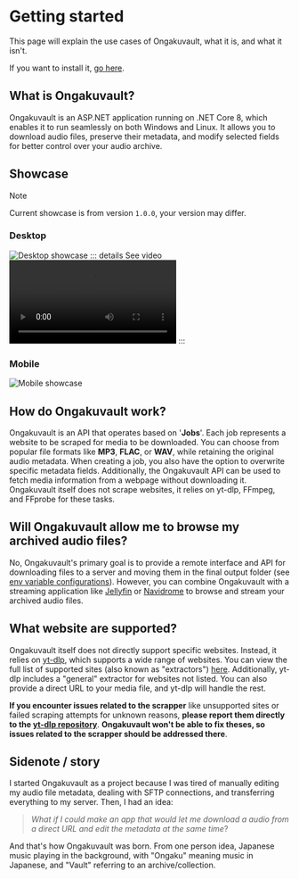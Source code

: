 # Getting started

This page will explain the use cases of Ongakuvault, what it is, and what it isn't.

If you want to install it, [go here](/installation).
## What is Ongakuvault?

Ongakuvault is an ASP.NET application running on .NET Core 8, which enables it to run seamlessly on both Windows and Linux. It allows you to download audio files, preserve their metadata, and modify selected fields for better control over your audio archive.

## Showcase
> [!NOTE]
> Current showcase is from version ``1.0.0``, your version may differ.

### Desktop
![Desktop showcase](showcase_website_desktop.png)
::: details See video
<video autoplay loop controls>
  <source src="/showcase_website_desktop_bigduckbunny.mp4" type="video/mp4">
</video> 
:::

### Mobile
![Mobile showcase](showcase_website_mobile.png)

## How do Ongakuvault work?

Ongakuvault is an API that operates based on '**Jobs**'. Each job represents a website to be scraped for media to be downloaded. You can choose from popular file formats like **MP3**, **FLAC**, or **WAV**, while retaining the original audio metadata. When creating a job, you also have the option to overwrite specific metadata fields. Additionally, the Ongakuvault API can be used to fetch media information from a webpage without downloading it. Ongakuvault itself does not scrape websites, it relies on yt-dlp, FFmpeg, and FFprobe for these tasks.

## Will Ongakuvault allow me to browse my archived audio files?

No, Ongakuvault's primary goal is to provide a remote interface and API for downloading files to a server and moving them in the final output folder (see [env variable configurations](./configurations/environment-variables)). However, you can combine Ongakuvault with a streaming application like [Jellyfin](https://github.com/jellyfin/jellyfin) or [Navidrome](https://github.com/navidrome/navidrome/) to browse and stream your archived audio files.

## What website are supported?

Ongakuvault itself does not directly support specific websites. Instead, it relies on [yt-dlp](https://github.com/yt-dlp/yt-dlp), which supports a wide range of websites. You can view the full list of supported sites (also known as "extractors") [here](https://github.com/yt-dlp/yt-dlp/blob/master/supportedsites.md). Additionally, yt-dlp includes a "general" extractor for websites not listed. You can also provide a direct URL to your media file, and yt-dlp will handle the rest.

**If you encounter issues related to the scrapper** like unsupported sites or failed scraping attempts for unknown reasons, **please report them directly to the [yt-dlp repository](https://github.com/yt-dlp/yt-dlp/issues)**. **Ongakuvault won't be able to fix theses, so issues related to the scrapper should be addressed there**.

## Sidenote / story
I started Ongakuvault as a project because I was tired of manually editing my audio file metadata, dealing with SFTP connections, and transferring everything to my server. Then, I had an idea: 
> *What if I could make an app that would let me download a audio from a direct URL and edit the metadata at the same time*?

And that's how Ongakuvault was born. From one person idea, Japanese music playing in the background, with "Ongaku" meaning music in Japanese, and "Vault" referring to an archive/collection.